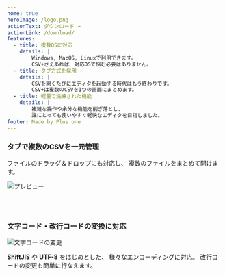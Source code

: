 ```yaml
---
home: true
heroImage: /logo.png
actionText: ダウンロード →
actionLink: /download/
features:
  - title: 複数OSに対応
    details: |
        Windows, MacOS, Linuxで利用できます。
        CSV+さえあれば、対応OSで悩む必要はありません。
  - title: タブ方式を採用
    details: |
        CSVを開くたびにエディタを起動する時代はもう終わりです。
        CSV+は複数のCSVを1つの画面にまとめます。
  - title: 軽量で洗練された機能
    details: |
        複雑な操作や余分な機能を削ぎ落とし、
        誰にとっても使いやすく軽快なエディタを目指しました。
footer: Made by Plus one
---
```


### タブで複数のCSVを一元管理

ファイルのドラッグ＆ドロップにも対応し、 複数のファイルをまとめて開けます。

![プレビュー](/csv-plus/assets/img/preview.png)


<br>
<br>

### 文字コード・改行コードの変換に対応

![文字コードの変更](/csv-plus/assets/img/encoding.png)

**ShiftJIS** や **UTF-8** をはじめとした、 様々なエンコーディングに対応。
改行コードの変更も簡単に行なえます。



<!-- CSV+トップ -->
<ins class="adsbygoogle"
style="display:block"
data-ad-client="ca-pub-9835503912749997"
data-ad-slot="5490238785"
data-ad-format="auto"
data-full-width-responsive="true"></ins>
<script>
     (adsbygoogle = window.adsbygoogle || []).push({});
</script>

<style lang="stylus" scoped>
.content__default
    text-align: center
</style>
